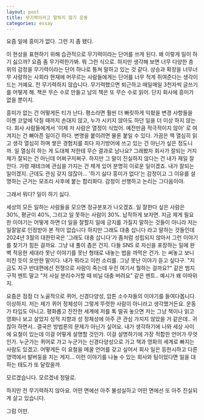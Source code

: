 ```yaml
---
layout: post
title: 무기력이라고 말하지 않기 운동
categories: essay
---
```


​요즘 일에 흥미가 없다. 그런 지 좀 됐다.

이 현상을 표현하기 위해 습관적으로 무기력이라는 단어를 쓰게 된다. 왜 이렇게 일이 하기 싫으까? 요즘 좀 무기력한가봐. 뭐 그런 식으로. 하지만 생각해 보면 너무 다양한 층위의 감정을 무기력이라는 단어 하나로 퉁쳐 말하고 있는 것 같다. 상승과 확장을 너무너무 사랑하는 사회라 현재에 머무르는 사람들에게는 단어를 너무 적게 쥐여준다는 생각이 드는 거예요. 전 무기력하지 않습니다. 무기력했으면 퇴근하고 매일매일 3천자씩 글쓰기를 어떻게 해. 책은 무슨 수로 만들고 남의 책은 또 무슨 수로 읽어. 단지 회사에 흥미가 없을 뿐이지.

흥미가 없는 건 어떻게든 티가 난다. 평소라면 훨씬 더 빠릿하게 익혔을 변경 사항들을 이젠 코앞에 닥칠 때까지 손대지 않고, 누가 시키지 않아도 하던 일을 더 이상 하지 않는다. 회사 사람들에게서 '이제 저 사람은 열정이 식었어. 예전만큼 적극적이지 않아' 로 여겨지는 건 뼈아픈 일이긴 하다. 변명을 붙이려면 물론 붙일 수 있다. 가끔은 책 열심히 읽고 생각 열심히 하며 쌓은 경험치를 죄다 자기방어에 쓰고 있는 건 아닌가 싶은 정도니까. 일 열심히 하는 게 도대체 저한테 무슨 결과로 남나요? 그래봤자 회사가 잘되는 거지 제가 잘되는 건 아닌데 어쩌구저쩌구. 하지만 그 말이 진실하지 않다는 건 내가 제일 잘 안다. 가령 재테크에 관심을 가지는 건 제게 있어 분명히 이로운 일이겠죠. 내가 잘되는 일이겠지. 근데도 관심 갖지 않잖아... '하기 싫다 흥미가 없다'는 감정이고 그 이유를 설명하는 근거는 모조리 사후에 붙는 합리화다. 감정이 선행하고 논리는 그다음이야.

그래서 뭐다? 일이 하기 싫다.

세상의 모든 일하는 사람들을 모으면 정규분포가 나오겠죠. 일 잘한다 싶은 사람은 30%, 평균이 40%, 그리고 일 못하는 사람이 30%. 납작하게 보자면. 지금 제게 필요한 이야기는 어떻게 하면 더 일을 잘할지 일에 긍지를 가질지 말하는 것들이 아니라 저는 일잘알로 인정받아 본 적이 없습니다 하지만 그래도 대충 삽니다 라고 말하는 것들인데 2024년 3월의 대한민국은 '그래도 대충 삽니다'가 좀처럼 성립되지 않아서 그런 이야기를 찾기가 힘든 걸까요. 그냥 내 풀이 좁은 건지. 다들 SNS 로 자신을 포장하는 일에 완벽 적응한 세대라 못난 이야기를 못난 형태로 내놓는 법을 까먹은 건가. 는 써놓고 보니 미친 듯이 오만한 말이다. 내가 뭐라고 이런 소리를. 그냥 못난 이야기 듣고 싶다구. "지금도 지구 반대편에선 전쟁으로 사람이 죽는데 우린 여기서 뭘하는 걸까요?" 같은 범지구적 멘트 말고 "저 사실 분리수거할 때 비닐 대충 버려요" 같은 멘트.. 예시가 왜 이따위지.

요즘은 점점 더 노골적으로 퀴어, 신경다양성, 암튼 소수자들의 이야기를 들여다봅니다. 이상하지. 저는 제가 퀴어 정체성이 그렇게 뚜렷한 사람이 아니라고 생각했거든요. 운동가 타입도 아니고. 평화롭고 잔잔한 세계에 저를 톡 떨궈 놓으면 저는 그냥 책이나 읽고 영화나 보고 살았지 성적 지향과 성 정체성에 아주 큰 관심 가지지 않았을 거 같은데.. 귀찮아 하면서.. 결국은 방법론의 문제가 아닌가 싶어요. 내가 생각하기에 나와 세상 사이에 요철이 있는데 이걸 어떻게 설명할 것인가. 이걸 설명하기에 가장 적합한 언어가 무엇인가. 누군가는 퀴어로 가고 누군가는 신경다양성으로 가고 책과 영화의 세계로 빠지는 사람도 있겠고. 어떻게든 이 요철을 메꿀 언어를 갖고 싶어서 회사 일은 등한시하고 다른 영역에서 발버둥을 치는 게지... 이런 이야기를 나눌 수 있는 회사와 팀이었다면 일을 대하는 태도가 또 달랐을까. 

모르겠습니다. 모르겠네 정말로.

하지만 전 무기력하지 않아요. 어떤 면에선 아주 불성실하고 어떤 면에선 또 아주 진실되게 살고 있습니다. 

그럼 이만. 